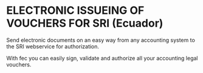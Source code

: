 # ELECTRONIC ISSUEING OF VOUCHERS FOR SRI (Ecuador)

Send electronic documents on an easy way from any accounting system
to the SRI webservice for authorization.

With fec you can easily sign, validate and authorize all your accounting
legal vouchers.

